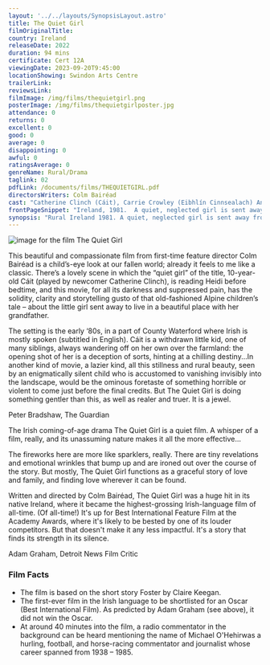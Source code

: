 ```yaml
---
layout: '../../layouts/SynopsisLayout.astro'
title: The Quiet Girl
filmOriginalTitle: 
country: Ireland
releaseDate: 2022
duration: 94 mins
certificate: Cert 12A
viewingDate: 2023-09-20T9:45:00
locationShowing: Swindon Arts Centre
trailerLink: 
reviewsLink: 
filmImage: /img/films/thequietgirl.png
posterImage: /img/films/thequietgirlposter.jpg
attendance: 0
returns: 0
excellent: 0
good: 0
average: 0
disappointing: 0
awful: 0
ratingsAverage: 0
genreName: Rural/Drama
taglink: 02
pdfLink: /documents/films/THEQUIETGIRL.pdf
directorsWriters: Colm Bairéad
cast: "Catherine Clinch (Cáit), Carrie Crowley (Eibhlín Cinnsealach) Andrew Bennett (Seán Cinnsealach), Michael Patric (Da), Kate Nic Choncaonaigh (Mam), Carolyn Bracken (The Woman)"
frontPageSnippet: "Ireland, 1981.  A quiet, neglected girl is sent away from her dysfunctional family to live with distant relatives in County Waterford for the summer.  Living with a middle-aged farming couple, she discovers a new way of living."
synopsis: "Rural Ireland 1981. A quiet, neglected girl is sent away from her dysfunctional family to live with foster parents for the summer.  She blossoms in their care, but in this house where there are meant to be no secrets, she discovers one."
--- 
```

![image for the film The Quiet Girl]( /img/films/thequietgirl.png ) 

This beautiful and compassionate film from first-time feature director Colm Bairéad is a child’s-eye look at our fallen world; already it feels to me like a classic.  There’s a lovely scene in which the “quiet girl” of the title, 10-year-old Cáit (played by newcomer Catherine Clinch), is reading Heidi before bedtime, and this movie, for all its darkness and suppressed pain, has the solidity, clarity and storytelling gusto of that old-fashioned Alpine children’s tale – about the little girl sent away to live in a beautiful place with her grandfather.

The setting is the early ‘80s, in a part of County Waterford where Irish is mostly spoken (subtitled in English).  Cáit is a withdrawn little kid, one of many siblings, always wandering off on her own over the farmland: the opening shot of her is a deception of sorts, hinting at a chilling destiny...In another kind of movie, a lazier kind, all this stillness and rural beauty, seen by an enigmatically silent child who is accustomed to vanishing invisibly into the landscape, would be the ominous foretaste of something horrible or violent to come just before the final credits.  But The Quiet Girl is doing something gentler than this, as well as realer and truer.  It is a jewel.

<div class="review__author review__author--review1"> 
Peter Bradshaw, The Guardian
</div> 

The Irish coming-of-age drama The Quiet Girl is a quiet film.  A whisper of a film, really, and its unassuming nature makes it all the more effective...

The fireworks here are more like sparklers, really.  There are tiny revelations and emotional wrinkles that bump up and are ironed out over the course of the story.  But mostly, The Quiet Girl functions as a graceful story of love and family, and finding love wherever it can be found.

Written and directed by Colm Bairéad, The Quiet Girl was a huge hit in its native Ireland, where it became the highest-grossing Irish-language film of all-time.  (Of all-time!)  It's up for Best International Feature Film at the Academy Awards, where it's likely to be bested by one of its louder competitors.  But that doesn't make it any less impactful.  It's a story that finds its strength in its silence.

<div class="review__author"> 
Adam Graham, Detroit News Film Critic
</div> 

### Film Facts 

* The film is based on the short story Foster by Claire Keegan. 
* The first-ever film in the Irish language to be shortlisted for an Oscar (Best International Film).  As predicted by Adam Graham (see above), it did not win the Oscar.
* At around 40 minutes into the film, a radio commentator in the background can be heard mentioning the name of Michael O'Hehirwas a hurling, football, and horse-racing commentator and journalist whose career spanned from 1938 – 1985.